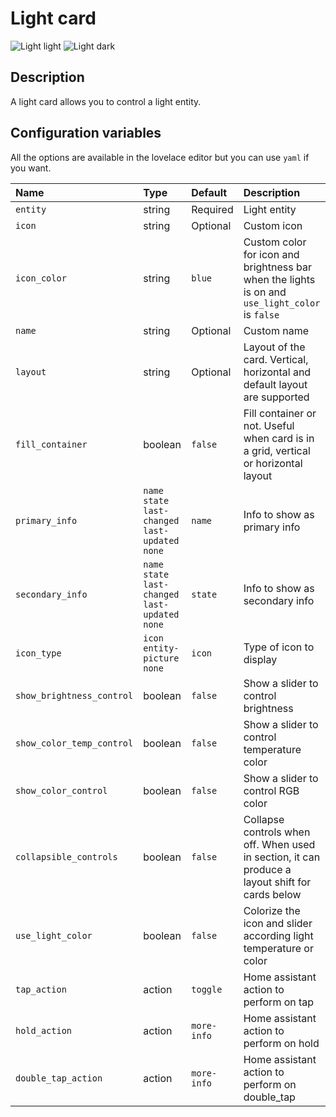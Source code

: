 # Light card

![Light light](../images/light-light.png)
![Light dark](../images/light-dark.png)

## Description

A light card allows you to control a light entity.

## Configuration variables

All the options are available in the lovelace editor but you can use `yaml` if you want.

| Name                      | Type                                                | Default     | Description                                                                                     |
| :------------------------ | :-------------------------------------------------- | :---------- | :---------------------------------------------------------------------------------------------- |
| `entity`                  | string                                              | Required    | Light entity                                                                                    |
| `icon`                    | string                                              | Optional    | Custom icon                                                                                     |
| `icon_color`              | string                                              | `blue`      | Custom color for icon and brightness bar when the lights is on and `use_light_color` is `false` |
| `name`                    | string                                              | Optional    | Custom name                                                                                     |
| `layout`                  | string                                              | Optional    | Layout of the card. Vertical, horizontal and default layout are supported                       |
| `fill_container`          | boolean                                             | `false`     | Fill container or not. Useful when card is in a grid, vertical or horizontal layout             |
| `primary_info`            | `name` `state` `last-changed` `last-updated` `none` | `name`      | Info to show as primary info                                                                    |
| `secondary_info`          | `name` `state` `last-changed` `last-updated` `none` | `state`     | Info to show as secondary info                                                                  |
| `icon_type`               | `icon` `entity-picture` `none`                      | `icon`      | Type of icon to display                                                                         |
| `show_brightness_control` | boolean                                             | `false`     | Show a slider to control brightness                                                             |
| `show_color_temp_control` | boolean                                             | `false`     | Show a slider to control temperature color                                                      |
| `show_color_control`      | boolean                                             | `false`     | Show a slider to control RGB color                                                              |
| `collapsible_controls`    | boolean                                             | `false`     | Collapse controls when off. When used in section, it can produce a layout shift for cards below |
| `use_light_color`         | boolean                                             | `false`     | Colorize the icon and slider according light temperature or color                               |
| `tap_action`              | action                                              | `toggle`    | Home assistant action to perform on tap                                                         |
| `hold_action`             | action                                              | `more-info` | Home assistant action to perform on hold                                                        |
| `double_tap_action`       | action                                              | `more-info` | Home assistant action to perform on double_tap                                                  |
